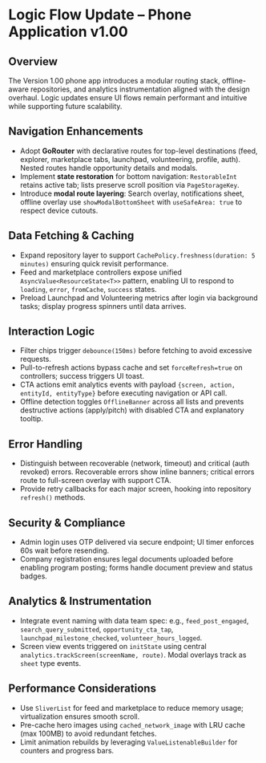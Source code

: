 # Logic Flow Update – Phone Application v1.00

## Overview
The Version 1.00 phone app introduces a modular routing stack, offline-aware repositories, and analytics instrumentation aligned with the design overhaul. Logic updates ensure UI flows remain performant and intuitive while supporting future scalability.

## Navigation Enhancements
- Adopt **GoRouter** with declarative routes for top-level destinations (feed, explorer, marketplace tabs, launchpad, volunteering, profile, auth). Nested routes handle opportunity details and modals.
- Implement **state restoration** for bottom navigation: `RestorableInt` retains active tab; lists preserve scroll position via `PageStorageKey`.
- Introduce **modal route layering**: Search overlay, notifications sheet, offline overlay use `showModalBottomSheet` with `useSafeArea: true` to respect device cutouts.

## Data Fetching & Caching
- Expand repository layer to support `CachePolicy.freshness(duration: 5 minutes)` ensuring quick revisit performance.
- Feed and marketplace controllers expose unified `AsyncValue<ResourceState<T>>` pattern, enabling UI to respond to `loading`, `error`, `fromCache`, `success` states.
- Preload Launchpad and Volunteering metrics after login via background tasks; display progress spinners until data arrives.

## Interaction Logic
- Filter chips trigger `debounce(150ms)` before fetching to avoid excessive requests.
- Pull-to-refresh actions bypass cache and set `forceRefresh=true` on controllers; success triggers UI toast.
- CTA actions emit analytics events with payload `{screen, action, entityId, entityType}` before executing navigation or API call.
- Offline detection toggles `OfflineBanner` across all lists and prevents destructive actions (apply/pitch) with disabled CTA and explanatory tooltip.

## Error Handling
- Distinguish between recoverable (network, timeout) and critical (auth revoked) errors. Recoverable errors show inline banners; critical errors route to full-screen overlay with support CTA.
- Provide retry callbacks for each major screen, hooking into repository `refresh()` methods.

## Security & Compliance
- Admin login uses OTP delivered via secure endpoint; UI timer enforces 60s wait before resending.
- Company registration ensures legal documents uploaded before enabling program posting; forms handle document preview and status badges.

## Analytics & Instrumentation
- Integrate event naming with data team spec: e.g., `feed_post_engaged`, `search_query_submitted`, `opportunity_cta_tap`, `launchpad_milestone_checked`, `volunteer_hours_logged`.
- Screen view events triggered on `initState` using central `analytics.trackScreen(screenName, route)`. Modal overlays track as `sheet` type events.

## Performance Considerations
- Use `SliverList` for feed and marketplace to reduce memory usage; virtualization ensures smooth scroll.
- Pre-cache hero images using `cached_network_image` with LRU cache (max 100MB) to avoid redundant fetches.
- Limit animation rebuilds by leveraging `ValueListenableBuilder` for counters and progress bars.
